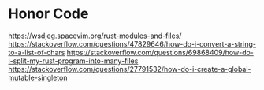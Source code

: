 # Honor Code
https://wsdjeg.spacevim.org/rust-modules-and-files/
https://stackoverflow.com/questions/47829646/how-do-i-convert-a-string-to-a-list-of-chars
https://stackoverflow.com/questions/69868409/how-do-i-split-my-rust-program-into-many-files
https://stackoverflow.com/questions/27791532/how-do-i-create-a-global-mutable-singleton